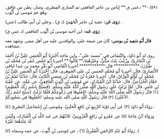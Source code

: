 ٥٩١) -** دعس ق:** إياس بن عامر الغافقي ثم المناري المِصْرِي، ومنار، بطن من غافق، وهُوَ عم موسى بْن أَيُّوب.

**رَوَى عَن:** عقبة بْن عامر الْجُهَنِيّ (د ق) ، وعلي بْن أَبي طالب (عس) .

**رَوَى عَنه:** ابن أخيه موسى بْن أَيُّوب الغافقي (د عس ق) .

**قال أَبُو سَعِيد بْن يونس:** كَانَ من شيعة علي، والوافدين عليه من أهل مصر، وشهد معه مشاهده.

روى له أَبُو دَاوُدَ، والنَّسَائي فِي "مسند علي"، وابن ماجة.أَخْبَرَنَا أَبُو الْحَسَنِ عَلِيُّ بْنُ أَحْمَدَ بْنِ الْبُخَارِيِّ، وزْيَنُبُ بِنْتُ مَكِّيٍّ، وغَيْرُهُمَا،** قَالُوا:** أخبرنا أَبُو حَفْص عُمَر بْن مُحَمَّد بْن طَبَرْزَذَ،************ قال:************ أخبرنا الْقَاضِي أَبُو بَكْرٍ محمد بن عبدا لباقي الأَنْصارِيّ، قال: أخبرنا أَبُو مُحَمَّدٍ الحسن بْن علي الجوهري، قال: أَخْبَرَنَا أَبُو الْحَسَنِ عَلِيُّ بْنُ مُحَمَّدِ بْنِ لُؤْلُؤٍ الْوَرَّاقُ، قال: أخبرنا حَمْزَةُ بْنُ مُحَمَّدِ بْنِ عِيسَى الْكَاتِبُ قال: حَدَّثَنَا نُعَيْمُ بْنُ حَمَّادٍ الْخُزَاعِيُّ، قال: حَدَّثَنَا ابْنُ الْمُبَارَكِ، عن مُوسَى بْنِ أَيُّوبَ الْغَافِقِيُّ، عن عَمِّهِ، عن عُقْبَةَ بْنِ عَامِرٍ، قال: لَمَّا نَزَلَتْ عَلَى رَسُولِ اللَّهِ صَلَّى اللَّهُ عَلَيْهِ وسَلَّمَ: {فَسَبِّحْ بِاسْمِ رَبِّكَ الْعَظِيمِ} (١) قال رَسُولُ اللَّهِ صَلَّى اللَّهُ عَلَيْهِ وسَلَّمَ: اجْعَلُوهَا فِي رُكُوعِكُمْ فَلَمَّا نَزَلَتْ {سَبِّحِ اسْمَ رَبِّكَ الأَعْلَى} (٢) قال رَسُولُ اللَّهِ صلى الله عليه وسلم: اجْعَلُوهَا فِي سُجُودِكُمْ.

رَوَاهُ أَبُو دَاوُدَ (٣) عَن أَبِي تَوْبَةَ الرَّبِيعِ بْنِ نَافِعٍ الْحَلَبِيِّ، ومُوسَى بْنِ إِسْمَاعِيلَ البَصْرِيّ (٤) .

ورَوَاهُ ابْنُ مَاجَهْ (٥) عن عَمْرو بْنِ رَافِعٍ الْقَزْوِينِيِّ، ثَلاثَتُهُمْ عن عَبد اللَّهِ بْنِ الْمُبَارَكِ، ولَيْسَ لَهُ عِنْدَهُمَا غَيْرُهُ.

رَوَاهُ أَبُو عَبْدِ الرَّحْمَنِ الْمُقْرِئُ (٦) ، عن مُوسَى بْنِ أَيُّوبَ، عن عمه وسماه (٧) .(